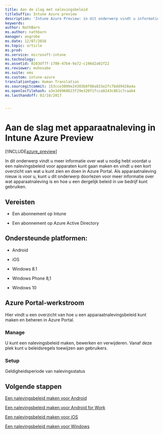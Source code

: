 ```yaml
---
title: Aan de slag met nalevingsbeleid
titleSuffix: Intune Azure preview
description: 'Intune Azure Preview: in dit onderwerp vindt u informatie over de vereisten voor het maken van een nalevingsbeleid in Microsoft Intune'
keywords: 
author: NathBarn
ms.author: nathbarn
manager: angrobe
ms.date: 12/07/2016
ms.topic: article
ms.prod: 
ms.service: microsoft-intune
ms.technology: 
ms.assetid: 8103df7f-1700-47b4-9a72-c196d2a02f22
ms.reviewer: muhosabe
ms.suite: ems
ms.custom: intune-azure
translationtype: Human Translation
ms.sourcegitcommit: 153cce3809e24303b8f88a833e2fc7bdd9428a4a
ms.openlocfilehash: a3e3d4968623f29e320f1fcca8243c861c7caab4
ms.lasthandoff: 02/18/2017


---
```


# <a name="get-started-with-device-compliance-in-intune-azure-preview"></a>Aan de slag met apparaatnaleving in Intune Azure Preview


[!INCLUDE[azure_preview](../includes/azure_preview.md)]

In dit onderwerp vindt u meer informatie over wat u nodig hebt voordat u een nalevingsbeleid voor apparaten kunt gaan maken en vindt u een kort overzicht van wat u kunt zien en doen in Azure Portal. Als apparaatnaleving nieuw is voor u, kunt u dit onderwerp doorlezen voor meer informatie over wat apparaatnaleving is en hoe u een dergelijk beleid in uw bedrijf kunt gebruiken.

##  <a name="pre-requisites"></a>Vereisten


-   Een abonnement op Intune

-   Een abonnement op Azure Active Directory



##  <a name="supported-platforms"></a>Ondersteunde platformen:


-   Android

-   iOS

-   Windows 8.1

-   Windows Phone 8,1

-   Windows 10

##  <a name="azure-portal-workflow"></a>Azure Portal-werkstroom


Hier vindt u een overzicht van hoe u een apparaatnalevingsbeleid kunt maken en beheren in Azure Portal.

<!---### Overview

When you choose the **Set device compliance** workload, the blade opens with an  **Overview** section that displays a summary view of your compliance policies that you have created and the status of the devices they have been applied to. If you
don’t have any policies configured yet, the overview will just include the various reports but with no data.--->

### <a name="manage"></a>Manage

U kunt een nalevingsbeleid maken, bewerken en verwijderen. Vanaf deze plek kunt u beleidsregels toewijzen aan gebruikers.

<!---### Monitor

This section is a detailed view of what you see in the **Overview**. A list of all the reports are displayed in this section and you can interactively drill down through each of these reports.--->

### <a name="setup"></a>Setup

Geldigheidsperiode van nalevingsstatus

##  <a name="next-steps"></a>Volgende stappen
[Een nalevingsbeleid maken voor Android](create-a-compliance-policy-for-android.md)

[Een nalevingsbeleid maken voor Android for Work](create-a-compliance-policy-for-android-for-work.md)

[Een nalevingsbeleid maken voor iOS](create-a-compliance-policy-for-ios.md)

[Een nalevingsbeleid maken voor Windows](create-a-compliance-policy-for-windows.md)

